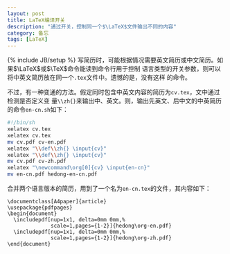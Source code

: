 ```yaml
---
layout: post
title: LaTeX编译开关
description: "通过开关，控制同一个$\LaTeX$文件输出不同的内容"
category: 备忘
tags: [LaTeX]
---
```

{% include JB/setup %}
写简历时，可能根据情况需要英文简历或中文简历。如果$\LaTeX$或$\TeX$命令能读到命令行用于控制
语言类型的开关参数，则可以将中英文简历放在同一个```.tex```文件中。遗憾的是，没有这样
的命令。

不过，有一种变通的方法。假定同时包含中英文内容的简历为```cv.tex```，文中通过检测是否定义变
量```\\zh{}```来输出中、英文。则，输出先英文、后中文的中英简历的命令```en-cn.sh```如下：

```sh
#!/bin/sh
xelatex cv.tex
xelatex cv.tex
mv cv.pdf cv-en.pdf
xelatex "\\def\\zh{} \input{cv}"
xelatex "\\def\\zh{} \input{cv}"
mv cv.pdf cv-zh.pdf
xelatex "\newcommand\org[0]{cv} \input{en-cn}"
mv en-cn.pdf hedong-en-cn.pdf
```

合并两个语言版本的简历，用到了一个名为```en-cn.tex```的文件，其内容如下：

```
\documentclass[A4paper]{article}
\usepackage{pdfpages}
\begin{document}
  \includepdf[nup=1x1, delta=0mm 0mm,%
              scale=1,pages={1-2}]{hedong\org-en.pdf}
  \includepdf[nup=1x1, delta=0mm 0mm,%
              scale=1,pages={1-2}]{hedong\org-zh.pdf}
\end{document}
```
